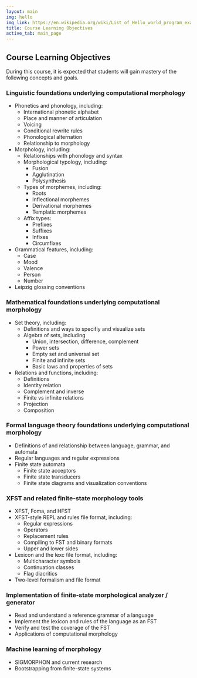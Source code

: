 ```yaml
---
layout: main
img: hello
img_link: https://en.wikipedia.org/wiki/List_of_Hello_world_program_examples
title: Course Learning Objectives
active_tab: main_page 
---
```


<h2>Course Learning Objectives</h2>

During this course, it is expected that students will gain mastery of the following concepts and goals.

<h3>Linguistic foundations underlying computational morphology</h3>

* Phonetics and phonology, including:
  * International phonetic alphabet
  * Place and manner of articulation
  * Voicing
  * Conditional rewrite rules
  * Phonological alternation
  * Relationship to morphology
* Morphology, including:
  * Relationships with phonology and syntax
  * Morphological typology, including:
    * Fusion
    * Agglutination
    * Polysynthesis
  * Types of morphemes, including:
    * Roots
    * Inflectional morphemes
    * Derivational morphemes
    * Templatic morphemes
  * Affix types:
    * Prefixes
    * Suffixes
    * Infixes
    * Circumfixes
* Grammatical features, including:
  * Case
  * Mood
  * Valence
  * Person
  * Number
* Leipzig glossing conventions



<h3>Mathematical foundations underlying computational morphology</h3>

* Set theory, including:
  * Definitions and ways to specifiy and visualize sets
  * Algebra of sets, including
    * Union, intersection, difference, complement
    * Power sets
    * Empty set and universal set
    * Finite and infinite sets
    * Basic laws and properties of sets
* Relations and functions, including:
  * Definitions
  * Identity relation
  * Complement and inverse
  * Finite vs infinite relations
  * Projection
  * Composition
  
  
<h3>Formal language theory foundations underlying computational morphology</h3>

* Definitions of and relationship between language, grammar, and automata
* Regular languages and regular expressions
* Finite state automata
  * Finite state acceptors
  * Finite state transducers
  * Finite state diagrams and visualization conventions


<h3>XFST and related finite-state morphology tools</h3>

* XFST, Foma, and HFST
* XFST-style REPL and rules file format, including:
  * Regular expressions
  * Operators
  * Replacement rules
  * Compiling to FST and binary formats
  * Upper and lower sides
* Lexicon and the lexc file format, including:
  * Multicharacter symbols
  * Continuation classes
  * Flag diacritics
* Two-level formalism and file format


<h3>Implementation of finite-state morphological analyzer / generator</h3>

* Read and understand a reference grammar of a language
* Implement the lexicon and rules of the language as an FST
* Verify and test the coverage of the FST
* Applications of computational morphology


<h3>Machine learning of morphology</h3>

* SIGMORPHON and current research
* Bootstrapping from finite-state systems


